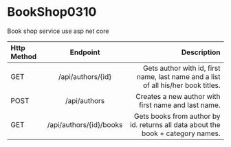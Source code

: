 # BookShop0310
Book shop service use asp net core

| Http Method      | Endpoint | Description |
| :---        |    :----:   |          ---: |
| GET     | /api/authors/{id}| Gets author with id, first name, last name and a list of all his/her book titles.  |
| POST     | /api/authors| Creates a new author with first name and last name.  |
| GET     | /api/authors/{id}/books| Gets books from author by id. returns all data about the book + category names.  |

